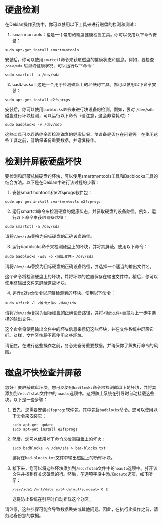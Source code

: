 # 硬盘检测
在Debian操作系统中，你可以使用以下工具来进行磁盘的检测和测试：

1. smartmontools：这是一个常用的磁盘健康检测工具。你可以使用以下命令安装：
  ```
  sudo apt-get install smartmontools
  ```

  安装后，你可以使用`smartctl`命令来获取磁盘的健康状态和信息。例如，要检查 `/dev/sda` 磁盘的健康状况，可以运行以下命令：
  ```
  sudo smartctl -a /dev/sda
  ```

2. badblocks：这是一个用于检测磁盘上的坏块的工具。你可以使用以下命令安装：
  ```
  sudo apt-get install e2fsprogs
  ```

  安装后，你可以使用`badblocks`命令来进行块设备的检测。例如，要对 `/dev/sdb` 磁盘进行坏块检测，可以运行以下命令（请注意，这会非常耗时）：
  ```
  sudo badblocks -v /dev/sdb
  ```

这些工具可以帮助你全面检测磁盘的健康状况、块设备是否存在问题等。在使用这些工具之前，请确保备份重要数据，并谨慎操作。



# 检测并屏蔽硬盘坏快


要检测和屏蔽机械硬盘的坏块，可以使用smartmontools工具和Badblocks工具的结合方法。以下是在Debian中进行该过程的步骤：

1. 安装smartmontools和e2fsprogs软件包：
```
sudo apt-get install smartmontools e2fsprogs
```

2. 运行smartctl命令来检测硬盘的健康状态，并获取硬盘的设备路径。例如，运行以下命令来获取设备路径：
```
sudo smartctl -a /dev/sda
```
请将`/dev/sda`替换为目标硬盘的正确设备路径。

3. 运行badblocks命令来检测硬盘上的坏块，并将其屏蔽。使用以下命令：
```
sudo badblocks -wsv -o <输出文件> /dev/sda
```
请将`/dev/sda`替换为目标硬盘的正确设备路径，并选择一个适当的输出文件名。

这个命令将检测硬盘上的坏块，并将坏块的位置保存在输出文件中。稍后，你可以使用该输出文件来屏蔽这些坏块。

4. 运行e2fsck命令以屏蔽检测到的坏块。使用以下命令：
```
sudo e2fsck -l <输出文件> /dev/sda
```
请将`/dev/sda`替换为目标硬盘的正确设备路径，并将`<输出文件>`替换为上一步中选择的输出文件。

这个命令将使用输出文件中的坏块信息来标记这些坏块，并在文件系统中屏蔽它们。这样，文件系统将不再使用这些坏块。

请记住，在进行这些操作之前，务必先备份重要数据，并确保你了解执行命令的风险。

# 磁盘坏快检查并屏蔽
您好！要屏蔽磁盘坏块，您可以使用`badblocks`命令来检测磁盘上的坏块，并将其添加到`/etc/fstab`文件中的`noauto`选项中。这将防止系统在引导时自动挂载这些块。以下是一些步骤：

1. 首先，您需要安装`e2fsprogs`软件包，其中包括`badblocks`命令。您可以使用以下命令来安装它：

   ```
   sudo apt-get update
   sudo apt-get install e2fsprogs
   ```

2. 然后，您可以使用以下命令来检测磁盘上的坏块：

   ```
   sudo badblocks -v /dev/sda > bad-blocks.txt
   ```

   这将在`bad-blocks.txt`文件中输出磁盘上的所有坏块。

3. 接下来，您可以将这些坏块添加到`/etc/fstab`文件中的`noauto`选项中。打开该文件并找到有关您磁盘的行。然后，在选项字段中添加`noauto`选项，如下所示：

   ```
   /dev/sda1 /mnt/data ext4 defaults,noauto 0 2
   ```

   这将防止系统在引导时自动挂载这个分区。

请注意，这些步骤可能会导致数据丢失或其他问题。因此，在执行此操作之前，请务必备份您的数据。
